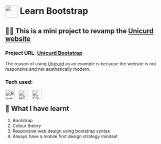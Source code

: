 # <img height="40px" align="center" src="https://cdn.jsdelivr.net/gh/devicons/devicon/icons/bootstrap/bootstrap-original.svg"/> Learn Bootstrap #

## 👨‍💻 This is a mini project to revamp the [**Unicurd website**](http://www.unicurd.com.sg) ###
### Project URL: [Unicurd Bootstrap](https://nicholas5538.github.io/learn-bootstrap/) ###

The reason of using [Unicurd](http://www.unicurd.com.sg) as an example is because the website is not responsive and not aesthetically modern.

### Tech used: ###

<img align="left" alt="Bootstrap" width="30px" src="https://cdn.jsdelivr.net/gh/devicons/devicon/icons/bootstrap/bootstrap-original.svg" style="padding-right:10px;"/>
<img align="left" alt="HTML5" width="30px" src="https://cdn.jsdelivr.net/npm/devicon-2.2@2.2.0/icons/html5/html5-original.svg" style="padding-right:10px;"/>
<img align="left" alt="CSS3" width="30px" src="https://cdn.jsdelivr.net/npm/devicon-2.2@2.2.0/icons/css3/css3-original.svg" style="padding-right:10px;"/>&nbsp;&nbsp;

## 📝 What I have learnt ##
1. Bootstrap
2. Colour theory
3. Responsive web design using bootstrap syntax
4. Always have a mobile first design strategy mindset